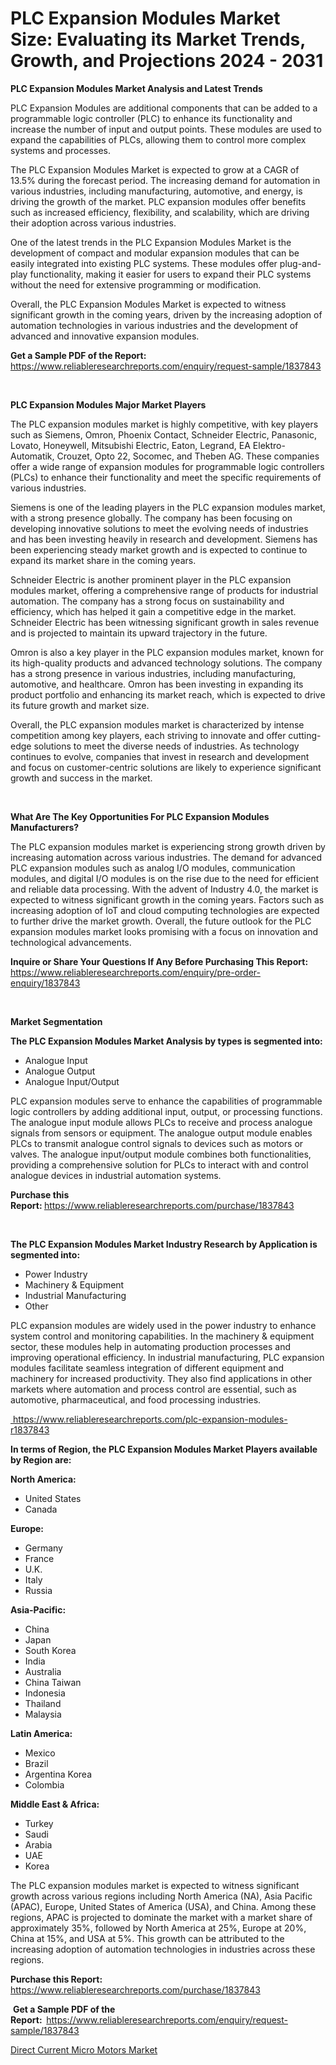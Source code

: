 <p><h1>PLC Expansion Modules Market Size: Evaluating its Market Trends, Growth, and Projections 2024 - 2031</h1></p><p><strong>PLC Expansion Modules Market Analysis and Latest Trends</strong></p>
<p><p>PLC Expansion Modules are additional components that can be added to a programmable logic controller (PLC) to enhance its functionality and increase the number of input and output points. These modules are used to expand the capabilities of PLCs, allowing them to control more complex systems and processes.</p><p>The PLC Expansion Modules Market is expected to grow at a CAGR of 13.5% during the forecast period. The increasing demand for automation in various industries, including manufacturing, automotive, and energy, is driving the growth of the market. PLC expansion modules offer benefits such as increased efficiency, flexibility, and scalability, which are driving their adoption across various industries.</p><p>One of the latest trends in the PLC Expansion Modules Market is the development of compact and modular expansion modules that can be easily integrated into existing PLC systems. These modules offer plug-and-play functionality, making it easier for users to expand their PLC systems without the need for extensive programming or modification.</p><p>Overall, the PLC Expansion Modules Market is expected to witness significant growth in the coming years, driven by the increasing adoption of automation technologies in various industries and the development of advanced and innovative expansion modules.</p></p>
<p><strong>Get a Sample PDF of the Report:&nbsp;</strong> <a href="https://www.reliableresearchreports.com/enquiry/request-sample/1837843">https://www.reliableresearchreports.com/enquiry/request-sample/1837843</a></p>
<p>&nbsp;</p>
<p><strong>PLC Expansion Modules Major Market Players</strong></p>
<p><p>The PLC expansion modules market is highly competitive, with key players such as Siemens, Omron, Phoenix Contact, Schneider Electric, Panasonic, Lovato, Honeywell, Mitsubishi Electric, Eaton, Legrand, EA Elektro-Automatik, Crouzet, Opto 22, Socomec, and Theben AG. These companies offer a wide range of expansion modules for programmable logic controllers (PLCs) to enhance their functionality and meet the specific requirements of various industries.</p><p>Siemens is one of the leading players in the PLC expansion modules market, with a strong presence globally. The company has been focusing on developing innovative solutions to meet the evolving needs of industries and has been investing heavily in research and development. Siemens has been experiencing steady market growth and is expected to continue to expand its market share in the coming years.</p><p>Schneider Electric is another prominent player in the PLC expansion modules market, offering a comprehensive range of products for industrial automation. The company has a strong focus on sustainability and efficiency, which has helped it gain a competitive edge in the market. Schneider Electric has been witnessing significant growth in sales revenue and is projected to maintain its upward trajectory in the future.</p><p>Omron is also a key player in the PLC expansion modules market, known for its high-quality products and advanced technology solutions. The company has a strong presence in various industries, including manufacturing, automotive, and healthcare. Omron has been investing in expanding its product portfolio and enhancing its market reach, which is expected to drive its future growth and market size.</p><p>Overall, the PLC expansion modules market is characterized by intense competition among key players, each striving to innovate and offer cutting-edge solutions to meet the diverse needs of industries. As technology continues to evolve, companies that invest in research and development and focus on customer-centric solutions are likely to experience significant growth and success in the market.</p></p>
<p>&nbsp;</p>
<p><strong>What Are The Key Opportunities For PLC Expansion Modules Manufacturers?</strong></p>
<p><p>The PLC expansion modules market is experiencing strong growth driven by increasing automation across various industries. The demand for advanced PLC expansion modules such as analog I/O modules, communication modules, and digital I/O modules is on the rise due to the need for efficient and reliable data processing. With the advent of Industry 4.0, the market is expected to witness significant growth in the coming years. Factors such as increasing adoption of IoT and cloud computing technologies are expected to further drive the market growth. Overall, the future outlook for the PLC expansion modules market looks promising with a focus on innovation and technological advancements.</p></p>
<p><strong>Inquire or Share Your Questions If Any Before Purchasing This Report:</strong> <a href="https://www.reliableresearchreports.com/enquiry/pre-order-enquiry/1837843">https://www.reliableresearchreports.com/enquiry/pre-order-enquiry/1837843</a></p>
<p>&nbsp;</p>
<p><strong>Market Segmentation</strong></p>
<p><strong>The PLC Expansion Modules Market Analysis by types is segmented into:</strong></p>
<p><ul><li>Analogue Input</li><li>Analogue Output</li><li>Analogue Input/Output</li></ul></p>
<p><p>PLC expansion modules serve to enhance the capabilities of programmable logic controllers by adding additional input, output, or processing functions. The analogue input module allows PLCs to receive and process analogue signals from sensors or equipment. The analogue output module enables PLCs to transmit analogue control signals to devices such as motors or valves. The analogue input/output module combines both functionalities, providing a comprehensive solution for PLCs to interact with and control analogue devices in industrial automation systems.</p></p>
<p><strong>Purchase this Report:&nbsp;</strong><a href="https://www.reliableresearchreports.com/purchase/1837843">https://www.reliableresearchreports.com/purchase/1837843</a></p>
<p>&nbsp;</p>
<p><strong>The PLC Expansion Modules Market Industry Research by Application is segmented into:</strong></p>
<p><ul><li>Power Industry</li><li>Machinery & Equipment</li><li>Industrial Manufacturing</li><li>Other</li></ul></p>
<p><p>PLC expansion modules are widely used in the power industry to enhance system control and monitoring capabilities. In the machinery & equipment sector, these modules help in automating production processes and improving operational efficiency. In industrial manufacturing, PLC expansion modules facilitate seamless integration of different equipment and machinery for increased productivity. They also find applications in other markets where automation and process control are essential, such as automotive, pharmaceutical, and food processing industries.</p></p>
<p><a href="https://www.reliableresearchreports.com/plc-expansion-modules-r1837843">&nbsp;https://www.reliableresearchreports.com/plc-expansion-modules-r1837843</a></p>
<p><strong>In terms of Region, the PLC Expansion Modules Market Players available by Region are:</strong></p>
<p>
    <p> <strong> North America: </strong>
        <ul>
            <li>United States</li>
            <li>Canada</li>
        </ul>
        </p> 
    <p> <strong> Europe: </strong>
        <ul>
            <li>Germany</li>
            <li>France</li>
            <li>U.K.</li>
            <li>Italy</li>
            <li>Russia</li>
        </ul>
        </p> 
    <p> <strong> Asia-Pacific: </strong>
        <ul>
            <li>China</li>
            <li>Japan</li>
            <li>South Korea</li>
            <li>India</li>
            <li>Australia</li>
            <li>China Taiwan</li>
            <li>Indonesia</li>
            <li>Thailand</li>
            <li>Malaysia</li>
        </ul>
        </p> 
    <p> <strong> Latin America: </strong>
        <ul>
            <li>Mexico</li>
            <li>Brazil</li>
            <li>Argentina Korea</li>
            <li>Colombia</li>
        </ul>
        </p> 
    <p> <strong> Middle East & Africa: </strong>
        <ul>
            <li>Turkey</li>
            <li>Saudi</li>
            <li>Arabia</li>
            <li>UAE</li>
            <li>Korea</li>
        </ul>
    </p>
    </p>
<p><p>The PLC expansion modules market is expected to witness significant growth across various regions including North America (NA), Asia Pacific (APAC), Europe, United States of America (USA), and China. Among these regions, APAC is projected to dominate the market with a market share of approximately 35%, followed by North America at 25%, Europe at 20%, China at 15%, and USA at 5%. This growth can be attributed to the increasing adoption of automation technologies in industries across these regions.</p></p>
<p><strong>Purchase this Report: </strong><a href="https://www.reliableresearchreports.com/purchase/1837843">https://www.reliableresearchreports.com/purchase/1837843</a></p>
<p>&nbsp;<strong>Get a Sample PDF of the Report:&nbsp;&nbsp;</strong><a href="https://www.reliableresearchreports.com/enquiry/request-sample/1837843">https://www.reliableresearchreports.com/enquiry/request-sample/1837843</a></p>
<p><strong></strong></p>
<p><p><a href="https://view.publitas.com/reportprime-1/direct-current-micro-motors-market-size-is-growing-at-cagr-of-9-4-and-this-report-covers-analysis-by-type-application-growth-and-forecast-2024-2031/">Direct Current Micro Motors Market</a></p></p>